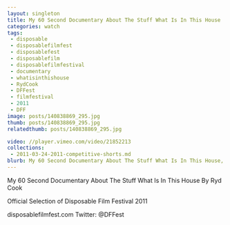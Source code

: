 ```yaml
---
layout: singleton
title: My 60 Second Documentary About The Stuff What Is In This House
categories: watch
tags:
 - disposable
 - disposablefilmfest
 - disposablefest
 - disposablefilm
 - disposablefilmfestival
 - documentary
 - whatisinthishouse
 - RydCook
 - DFFest
 - filmfestival
 - 2011
 - DFF
image: posts/140838869_295.jpg
thumb: posts/140838869_295.jpg
relatedthumb: posts/140838869_295.jpg

video: //player.vimeo.com/video/21852213
collections:
 - 2011-03-24-2011-competitive-shorts.md
blurb: My 60 Second Documentary About The Stuff What Is In This House, a film by Ryd Cook.
---
```


My 60 Second Documentary About The Stuff What Is In This House
By Ryd Cook

Official Selection of Disposable Film Festival 2011

disposablefilmfest.com
Twitter: @DFFest